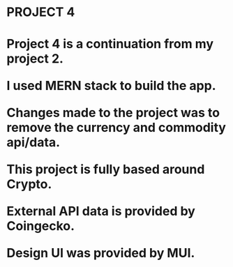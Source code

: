 <h1> PROJECT 4 <h1>
 
<p> Project 4 is a continuation from my project 2.
 
 I used MERN stack to build the app.
 
 Changes made to the project was to remove the currency and commodity api/data.
 
 This project is fully based around Crypto.
 
 External API data is provided by Coingecko.
 
 Design UI was provided by MUI.
 
 </p>
